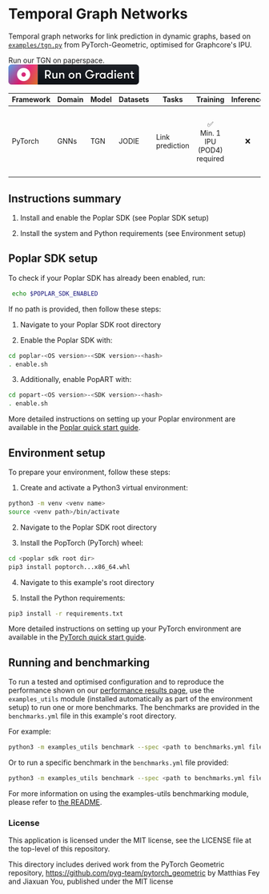 # Temporal Graph Networks

Temporal graph networks for link prediction in dynamic graphs, based on [`examples/tgn.py`](https://github.com/rusty1s/pytorch_geometric/blob/master/examples/tgn.py) from PyTorch-Geometric, optimised for Graphcore's IPU.

Run our TGN on paperspace.
<br>
[![Gradient](../../../gradient-badge.svg)](https://ipu.dev/3CG1WqL)

| Framework | Domain | Model | Datasets | Tasks | Training | Inference | Reference |
|-----------|--------|-------|----------|-------|----------|-----------|-----------|
| PyTorch | GNNs | TGN | JODIE | Link prediction | <p style="text-align: center;">✅ <br> Min. 1 IPU (POD4) required | <p style="text-align: center;">❌ | [Temporal Graph Networks for Deep Learning on Dynamic Graphs](https://arxiv.org/abs/2006.10637v3) |


## Instructions summary

1. Install and enable the Poplar SDK (see Poplar SDK setup)

2. Install the system and Python requirements (see Environment setup)


## Poplar SDK setup
To check if your Poplar SDK has already been enabled, run:
```bash
 echo $POPLAR_SDK_ENABLED
 ```

If no path is provided, then follow these steps:
1. Navigate to your Poplar SDK root directory

2. Enable the Poplar SDK with:
```bash
cd poplar-<OS version>-<SDK version>-<hash>
. enable.sh
```

3. Additionally, enable PopART with:
```bash
cd popart-<OS version>-<SDK version>-<hash>
. enable.sh
```

More detailed instructions on setting up your Poplar environment are available in the [Poplar quick start guide](https://docs.graphcore.ai/projects/poplar-quick-start).


## Environment setup
To prepare your environment, follow these steps:

1. Create and activate a Python3 virtual environment:
```bash
python3 -m venv <venv name>
source <venv path>/bin/activate
```

2. Navigate to the Poplar SDK root directory

3. Install the PopTorch (PyTorch) wheel:
```bash
cd <poplar sdk root dir>
pip3 install poptorch...x86_64.whl
```

4. Navigate to this example's root directory

5. Install the Python requirements:
```bash
pip3 install -r requirements.txt
```

More detailed instructions on setting up your PyTorch environment are available in the [PyTorch quick start guide](https://docs.graphcore.ai/projects/pytorch-quick-start).

## Running and benchmarking

To run a tested and optimised configuration and to reproduce the performance shown on our [performance results page](https://www.graphcore.ai/performance-results), use the `examples_utils` module (installed automatically as part of the environment setup) to run one or more benchmarks. The benchmarks are provided in the `benchmarks.yml` file in this example's root directory.

For example:

```bash
python3 -m examples_utils benchmark --spec <path to benchmarks.yml file>
```

Or to run a specific benchmark in the `benchmarks.yml` file provided:

```bash
python3 -m examples_utils benchmark --spec <path to benchmarks.yml file> --benchmark <name of benchmark>
```

For more information on using the examples-utils benchmarking module, please refer to [the README](https://github.com/graphcore/examples-utils/blob/master/examples_utils/benchmarks/README.md).


### License
This application is licensed under the MIT license, see the LICENSE file at the top-level of this repository.

This directory includes derived work from the PyTorch Geometric repository, https://github.com/pyg-team/pytorch_geometric by Matthias Fey and Jiaxuan You, published under the MIT license

